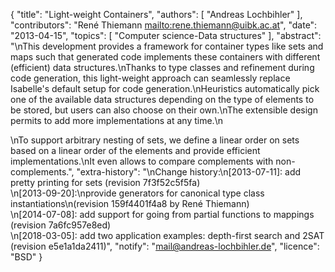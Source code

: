 {
    "title": "Light-weight Containers",
    "authors": [
        "Andreas Lochbihler"
    ],
    "contributors": "René Thiemann <mailto:rene.thiemann@uibk.ac.at>",
    "date": "2013-04-15",
    "topics": [
        "Computer science-Data structures"
    ],
    "abstract": "\nThis development provides a framework for container types like sets and maps such that generated code implements these containers with different (efficient) data structures.\nThanks to type classes and refinement during code generation, this light-weight approach can seamlessly replace Isabelle's default setup for code generation.\nHeuristics automatically pick one of the available data structures depending on the type of elements to be stored, but users can also choose on their own.\nThe extensible design permits to add more implementations at any time.\n<p>\nTo support arbitrary nesting of sets, we define a linear order on sets based on a linear order of the elements and provide efficient implementations.\nIt even allows to compare complements with non-complements.",
    "extra-history": "\nChange history:\n[2013-07-11]: add pretty printing for sets (revision 7f3f52c5f5fa)<br>\n[2013-09-20]:\nprovide generators for canonical type class instantiations\n(revision 159f4401f4a8 by René Thiemann)<br>\n[2014-07-08]: add support for going from partial functions to mappings (revision 7a6fc957e8ed)<br>\n[2018-03-05]: add two application examples: depth-first search and 2SAT (revision e5e1a1da2411)",
    "notify": "mail@andreas-lochbihler.de",
    "licence": "BSD"
}